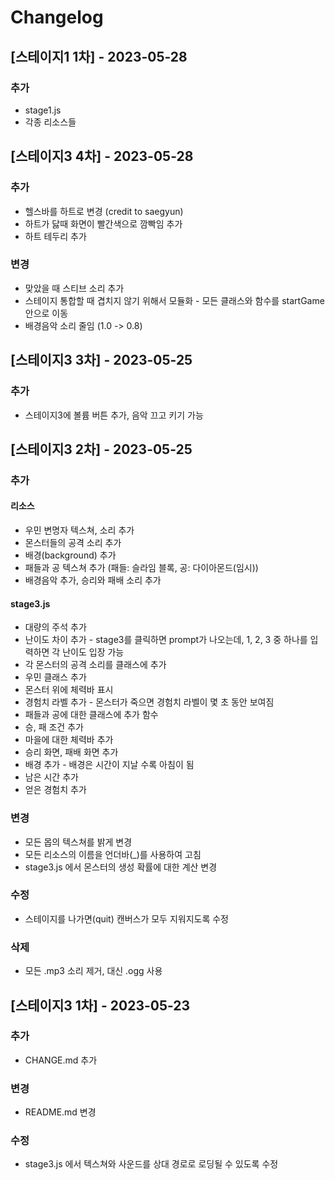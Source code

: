 # Changelog

## [스테이지1 1차] - 2023-05-28
### 추가
- stage1.js
- 각종 리소스들

## [스테이지3 4차] - 2023-05-28

### 추가
- 헬스바를 하트로 변경 (credit to saegyun)
- 하트가 닳때 화면이 빨간색으로 깜빡임 추가
- 하트 테두리 추가

### 변경
- 맞았을 때 스티브 소리 추가
- 스테이지 통합할 때 겹치지 않기 위해서 모듈화 - 모든 클래스와 함수를 startGame안으로 이동
- 배경음악 소리 줄임 (1.0 -> 0.8)


## [스테이지3 3차] - 2023-05-25

### 추가
- 스테이지3에 볼륨 버튼 추가, 음악 끄고 키기 가능

## [스테이지3 2차] - 2023-05-25

### 추가
#### 리소스
- 우민 변명자 텍스쳐, 소리 추가
- 몬스터들의 공격 소리 추가
- 배경(background) 추가
- 패들과 공 텍스쳐 추가 (패들: 슬라임 블록, 공: 다이아몬드(임시))
- 배경음악 추가, 승리와 패배 소리 추가

#### stage3.js
- 대량의 주석 추가
- 난이도 차이 추가 - stage3를 클릭하면 prompt가 나오는데, 1, 2, 3 중 하나를 입력하면 각 난이도 입장 가능
- 각 몬스터의 공격 소리를 클래스에 추가
- 우민 클래스 추가
- 몬스터 위에 체력바 표시
- 경험치 라벨 추가 - 몬스터가 죽으면 경험치 라벨이 몇 초 동안 보여짐
- 패들과 공에 대한 클래스에 추가 함수
- 승, 패 조건 추가
- 마을에 대한 체력바 추가
- 승리 화면, 패배 화면 추가
- 배경 추가 - 배경은 시간이 지날 수록 아침이 됨
- 남은 시간 추가
- 얻은 경험치 추가

### 변경
- 모든 몹의 텍스쳐를 밝게 변경
- 모든 리소스의 이름을 언더바(_)를 사용하여 고침
- stage3.js 에서 몬스터의 생성 확률에 대한 계산 변경

### 수정
- 스테이지를 나가면(quit) 캔버스가 모두 지워지도록 수정 

### 삭제
- 모든 .mp3 소리 제거, 대신 .ogg 사용

## [스테이지3 1차] - 2023-05-23

### 추가
- CHANGE.md 추가

### 변경
- README.md 변경 

### 수정
- stage3.js 에서 텍스쳐와 사운드를 상대 경로로 로딩될 수 있도록 수정

